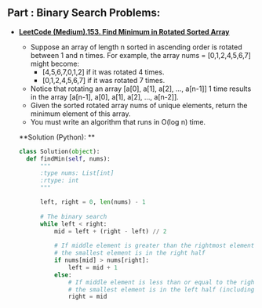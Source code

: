 ## Part : Binary Search Problems: 

- [**LeetCode (Medium).153. Find Minimum in Rotated Sorted Array**](https://leetcode.com/problems/find-minimum-in-rotated-sorted-array/description/)
  - Suppose an array of length n sorted in ascending order is rotated between 1 and n times. For example, the array nums = [0,1,2,4,5,6,7] might become:
    - [4,5,6,7,0,1,2] if it was rotated 4 times.
    - [0,1,2,4,5,6,7] if it was rotated 7 times.
  - Notice that rotating an array [a[0], a[1], a[2], ..., a[n-1]] 1 time results in the array [a[n-1], a[0], a[1], a[2], ..., a[n-2]].
  - Given the sorted rotated array nums of unique elements, return the minimum element of this array.
  - You must write an algorithm that runs in O(log n) time.
   
  **Solution (Python): **
  ```python
  class Solution(object):
    def findMin(self, nums):
        """
        :type nums: List[int]
        :rtype: int
        """

        left, right = 0, len(nums) - 1
        
        # The binary search
        while left < right:
            mid = left + (right - left) // 2
            
            # If middle element is greater than the rightmost element,
            # the smallest element is in the right half
            if nums[mid] > nums[right]:
                left = mid + 1
            else:
                # If middle element is less than or equal to the rightmost element,
                # the smallest element is in the left half (including mid)
                right = mid
  ```
